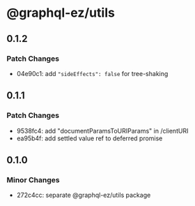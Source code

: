 # @graphql-ez/utils

## 0.1.2

### Patch Changes

- 04e90c1: add `"sideEffects": false` for tree-shaking

## 0.1.1

### Patch Changes

- 9538fc4: add "documentParamsToURIParams" in /clientURI
- ea95b4f: add settled value ref to deferred promise

## 0.1.0

### Minor Changes

- 272c4cc: separate @graphql-ez/utils package

